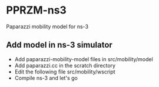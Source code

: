 # PPRZM-ns3
Paparazzi mobility model for ns-3

## Add model in ns-3 simulator
* Add paparazzi-mobility-model files in src/mobility/model
* Add paparazzi.cc in the scratch directory
* Edit the following file src/mobility/wscript
* Compile ns-3 and let's go
